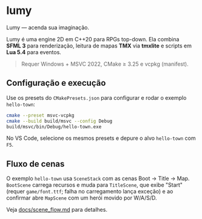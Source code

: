 # lumy

Lumy — acenda sua imaginação.

Lumy é uma engine 2D em C++20 para RPGs top-down. Ela combina **SFML 3** para renderização, leitura de mapas **TMX** via **tmxlite** e scripts em **Lua 5.4** para eventos.

> Requer Windows + MSVC 2022, CMake ≥ 3.25 e vcpkg (manifest).

## Configuração e execução

Use os presets do `CMakePresets.json` para configurar e rodar o exemplo `hello-town`:

```sh
cmake --preset msvc-vcpkg
cmake --build build/msvc --config Debug
build/msvc/bin/Debug/hello-town.exe
```

No VS Code, selecione os mesmos presets e depure o alvo `hello-town` com `F5`.


## Fluxo de cenas

O exemplo `hello-town` usa `SceneStack` com as cenas Boot → Title → Map. `BootScene` carrega recursos e muda para `TitleScene`, que exibe "Start" (requer `game/font.ttf`; falha no carregamento lança exceção) e ao confirmar abre `MapScene` com um herói movido por W/A/S/D.

Veja [docs/scene_flow.md](docs/scene_flow.md) para detalhes.
